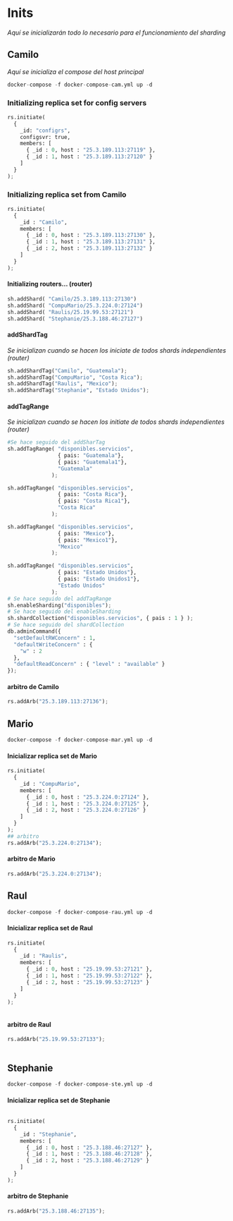 # Inits 
*Aquí se inicializarán todo lo necesario para el funcionamiento del sharding*
## Camilo
*Aquí se inicializa el compose del host principal*
```python
docker-compose -f docker-compose-cam.yml up -d
```

### Initializing replica set for config servers
```python
rs.initiate(
  {
    _id: "configrs",
    configsvr: true,
    members: [
      { _id : 0, host : "25.3.189.113:27119" },
      { _id : 1, host : "25.3.189.113:27120" }
    ]
  }
);
```


### Initializing replica set from Camilo
```python
rs.initiate(
  {
    _id : "Camilo",
    members: [
      { _id : 0, host : "25.3.189.113:27130" },
      { _id : 1, host : "25.3.189.113:27131" },
      { _id : 2, host : "25.3.189.113:27132" } 
    ]
  }
);
```

#### Initializing routers... (router)
```python
sh.addShard( "Camilo/25.3.189.113:27130")
sh.addShard( "CompuMario/25.3.224.0:27124")
sh.addShard( "Raulis/25.19.99.53:27121")
sh.addShard( "Stephanie/25.3.188.46:27127")
```

#### addShardTag
*Se inicializan cuando se hacen los iniciate de todos shards independientes (router)*

```python
sh.addShardTag("Camilo", "Guatemala");
sh.addShardTag("CompuMario", "Costa Rica");
sh.addShardTag("Raulis", "Mexico");
sh.addShardTag("Stephanie", "Estado Unidos");

```
#### addTagRange
*Se inicializan cuando se hacen los initiate de todos shards independientes (router)*

```python
#Se hace seguido del addSharTag
sh.addTagRange( "disponibles.servicios",
                { pais: "Guatemala"},
                { pais: "Guatemala1"},
                "Guatemala"
              );

sh.addTagRange( "disponibles.servicios",
                { pais: "Costa Rica"},
                { pais: "Costa Rica1"},
                "Costa Rica"
              );

sh.addTagRange( "disponibles.servicios",
                { pais: "Mexico"},
                { pais: "Mexico1"},
                "Mexico"
              );

sh.addTagRange( "disponibles.servicios",
                { pais: "Estado Unidos"},
                { pais: "Estado Unidos1"},
                "Estado Unidos"
              );
# Se hace seguido del addTagRange              
sh.enableSharding("disponibles");
# Se hace seguido del enableSharding
sh.shardCollection("disponibles.servicios", { pais : 1 } );
# Se hace seguido del shardCollection
db.adminCommand({
  "setDefaultRWConcern" : 1,
  "defaultWriteConcern" : {
    "w" : 2
  },
  "defaultReadConcern" : { "level" : "available" }
});
```

#### arbitro de Camilo 
```python
rs.addArb("25.3.189.113:27136");

```

## Mario
```python
docker-compose -f docker-compose-mar.yml up -d
```
#### Inicializar replica set de Mario
```python
rs.initiate(
  {
    _id : "CompuMario",
    members: [
      { _id : 0, host : "25.3.224.0:27124" },
      { _id : 1, host : "25.3.224.0:27125" },
      { _id : 2, host : "25.3.224.0:27126" } 
    ]
  }
);
## arbitro
rs.addArb("25.3.224.0:27134");


```
#### arbitro de Mario
```python
rs.addArb("25.3.224.0:27134");

```

## Raul
```python
docker-compose -f docker-compose-rau.yml up -d
```
#### Inicializar replica set de Raul
```python
rs.initiate(
  {
    _id : "Raulis",
    members: [
      { _id : 0, host : "25.19.99.53:27121" },
      { _id : 1, host : "25.19.99.53:27122" },
      { _id : 2, host : "25.19.99.53:27123" } 
    ]
  }
);
  
  ```

#### arbitro de Raul
```python
rs.addArb("25.19.99.53:27133");
  
  ```

## Stephanie
```python
docker-compose -f docker-compose-ste.yml up -d
```
#### Inicializar replica set de Stephanie
```python

rs.initiate(
  {
    _id : "Stephanie",
    members: [
      { _id : 0, host : "25.3.188.46:27127" },
      { _id : 1, host : "25.3.188.46:27128" },
      { _id : 2, host : "25.3.188.46:27129" } 
    ]
  }
);

```
#### arbitro de Stephanie
```python
rs.addArb("25.3.188.46:27135");

```